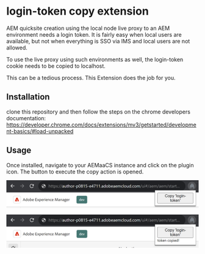 # login-token copy extension
AEM quicksite creation using the local node live proxy to an AEM environment needs a login token.
It is fairly easy when local users are available, but not when everything is SSO via IMS and local users are not allowed.

To use the live proxy using such environments as well, the login-token cookie needs to be copied to localhost.

This can be a tedious process. This Extension does the job for you.

## Installation
clone this repository and then follow the steps on the chrome developers documentation:
https://developer.chrome.com/docs/extensions/mv3/getstarted/development-basics/#load-unpacked


## Usage
Once installed, navigate to your AEMaaCS instance and click on the plugin icon.
The button to execute the copy action is opened.

![Extension Open](./readme-files/extension-opened.PNG)


![Extension Success](./readme-files/extension-success.PNG)